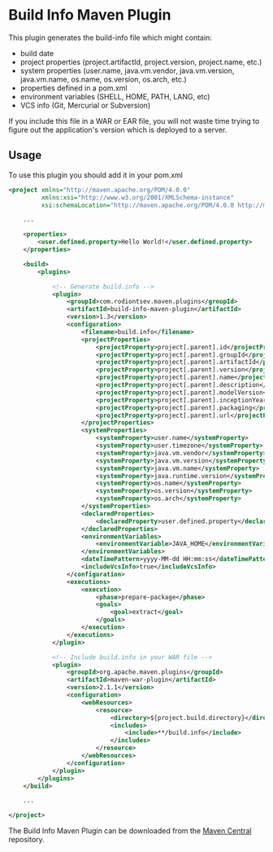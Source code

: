 Build Info Maven Plugin
=======================

This plugin generates the build-info file which might contain:
- build date
- project properties (project.artifactId, project.version, project.name, etc.)
- system properties (user.name, java.vm.vendor, java.vm.version, java.vm.name, os.name, os.version, os.arch, etc.)
- properties defined in a pom.xml
- environment variables (SHELL, HOME, PATH, LANG, etc)
- VCS info (Git, Mercurial or Subversion)

If you include this file in a WAR or EAR file, you will not waste time trying to figure out the application's version which is deployed to a server.

Usage
-----
To use this plugin you should add it in your pom.xml

```xml
<project xmlns="http://maven.apache.org/POM/4.0.0"
         xmlns:xsi="http://www.w3.org/2001/XMLSchema-instance"
         xsi:schemaLocation="http://maven.apache.org/POM/4.0.0 http://maven.apache.org/maven-v4_0_0.xsd">

    ...

    <properties>
        <user.defined.property>Hello World!</user.defined.property>
    </properties>

    <build>
        <plugins>

            <!-- Generate build.info -->
            <plugin>
                <groupId>com.rodiontsev.maven.plugins</groupId>
                <artifactId>build-info-maven-plugin</artifactId>
                <version>1.3</version>
                <configuration>
                    <filename>build.info</filename>
                    <projectProperties>
                        <projectProperty>project[.parent].id</projectProperty>
                        <projectProperty>project[.parent].groupId</projectProperty>
                        <projectProperty>project[.parent].artifactId</projectProperty>
                        <projectProperty>project[.parent].version</projectProperty>
                        <projectProperty>project[.parent].name</projectProperty>
                        <projectProperty>project[.parent].description</projectProperty>
                        <projectProperty>project[.parent].modelVersion</projectProperty>
                        <projectProperty>project[.parent].inceptionYear</projectProperty>
                        <projectProperty>project[.parent].packaging</projectProperty>
                        <projectProperty>project[.parent].url</projectProperty>
                    </projectProperties>
                    <systemProperties>
                        <systemProperty>user.name</systemProperty>
                        <systemProperty>user.timezone</systemProperty>
                        <systemProperty>java.vm.vendor</systemProperty>
                        <systemProperty>java.vm.version</systemProperty>
                        <systemProperty>java.vm.name</systemProperty>
                        <systemProperty>java.runtime.version</systemProperty>
                        <systemProperty>os.name</systemProperty>
                        <systemProperty>os.version</systemProperty>
                        <systemProperty>os.arch</systemProperty>
                    </systemProperties>
                    <declaredProperties>
                        <declaredProperty>user.defined.property</declaredProperty>
                    </declaredProperties>
                    <environmentVariables>
                        <environmentVariable>JAVA_HOME</environmentVariable>
                    </environmentVariables>
                    <dateTimePattern>yyyy-MM-dd HH:mm:ss</dateTimePattern>
                    <includeVcsInfo>true</includeVcsInfo>
                </configuration>
                <executions>
                    <execution>
                        <phase>prepare-package</phase>
                        <goals>
                            <goal>extract</goal>
                        </goals>
                    </execution>
                </executions>
            </plugin>

            <!-- Include build.info in your WAR file -->
            <plugin>
                <groupId>org.apache.maven.plugins</groupId>
                <artifactId>maven-war-plugin</artifactId>
                <version>2.1.1</version>
                <configuration>
                    <webResources>
                        <resource>
                            <directory>${project.build.directory}</directory>
                            <includes>
                                <include>**/build.info</include>
                            </includes>
                        </resource>
                    </webResources>
                </configuration>
            </plugin>
        </plugins>
    </build>

    ...

</project>
```

The Build Info Maven Plugin can be downloaded from the [Maven Central](http://repo1.maven.org/maven2/com/rodiontsev/maven/plugins/build-info-maven-plugin/1.3/) repository.
